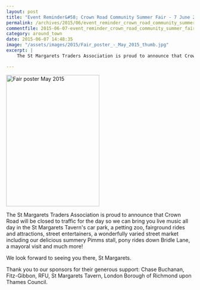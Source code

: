 ```yaml
---
layout: post
title: "Event Reminder&#58; Crown Road Community Summer Fair - 7 June 2015"
permalink: /archives/2015/06/event_reminder_crown_road_community_summer_fair_7.html
commentfile: 2015-06-07-event_reminder_crown_road_community_summer_fair_7
category: around_town
date: 2015-06-07 14:48:35
image: "/assets/images/2015/Fair_poster_-_May_2015_thumb.jpg"
excerpt: |
    The St Margarets Traders Association is proud to announce that Crown Road will be closed to traffic for the day so we can bring you live music all day in the St Margarets Tavern's car park, a petting zoo, fairground rides and attractions, street entertainers, a wonderfully varied street market including our delicious summery Pimms stall, pony rides down Bridle Lane, a mayoral visit and much more!

---
```


<a href="/assets/images/2015/Fair_poster_-_May_2015.jpg" title="See larger version of - Fair poster   May 2015"><img src="/assets/images/2015/Fair_poster_-_May_2015_thumb.jpg" width="250" height="354" alt="Fair poster   May 2015" class="photo right" /></a>

The St Margarets Traders Association is proud to announce that Crown Road will be closed to traffic for the day so we can bring you live music all day in the St Margarets Tavern's car park, a petting zoo, fairground rides and attractions, street entertainers, a wonderfully varied street market including our delicious summery Pimms stall, pony rides down Bridle Lane, a mayoral visit and much more!

We look forward to seeing you there, St Margarets.

Thank you to our sponsors for their generous support: Chase Buchanan, Fitz-Gibbon, RFU, St Margarets Tavern, London Borough of Richmond upon Thames Council.
